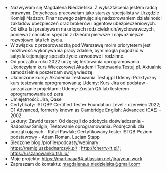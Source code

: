 - Nazwywam się Magdalena Niedzielska. Z wykształcenia jestem radcą prawnym. Dotychczas pracowałam jako starszy specjalista w Urzędzie Komisji Nadzoru Finansowego zajmując się nadzorowaniem działalności zakładów ubezpieczeń oraz brokerów i agentów ubezpieczeniowych.
Od kilku lat przebywam na urlopach rodzicielskich/wychowawczych, ponieważ chciałam spędzić z dziećmi pierwsze i najważniejsze rozwojowo lata ich życia.
- W związku z przeprowadzką pod Warszawę moim priorytetem jest możliwość wykonywania pracy zdalnie, bym mogła pogodzić w satysfakcjonujący sposób życie zawodowe i rodzinne.
- Od początku roku 2022 uczę się testowania oprogramowania. Ukończyłam kurs Wieczorowej Akademii Testowania Testuj.pl. Aktualnie samodzielnie poszerzam swoją wiedzę.
- Ukończone kursy:
Akademia Testowania Testuj.pl
Udemy: Praktyczny kurs testowania oprogramowania;
Udemy: Kurs Jira od podstaw - zarządzanie projektami;
Udemy: Zostań QA lub testerem oprogramowania od zera
- Umiejętności: Jira, Qase
- Certyfikaty: ISTQB® Certified Tester Foundation Level - czerwiec 2022; C1 Advanced, formerly known as Cambridge English: Advanced (CAE) - 2002
- Lektury:
Zawód tester. Od decyzji do zdobycia doświadczenia - Radosław Smilgin;
Testowanie oprogramowania. Podręcznik dla początkujących - Rafał Pawlak;
Certyfikowany tester ISTQB Poziom podstawowy - Adam Roman, Lucjan Stapp
- Śledzone blogi/profile/podcasty/webinary:
https://remigiuszbednarczyk.pl/ ;
http://cherry-it.pl/ ;
https://uszanowanko.tsh.io/
- Moje projekty: https://martinaaa84.atlassian.net/jira/your-work
- Zapraszam do kontaktu: magdalena.a.niedzielska@gmail.com





<!---
MagdalenaNiedzielska/MagdalenaNiedzielska is a ✨ special ✨ repository because its `README.md` (this file) appears on your GitHub profile.
You can click the Preview link to take a look at your changes.
--->
